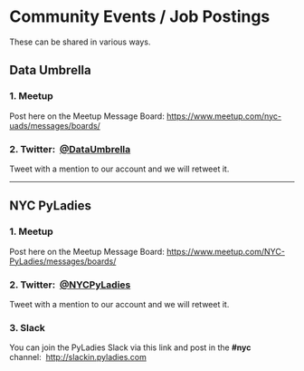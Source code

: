 # Community Events / Job Postings 
These can be shared in various ways.

## Data Umbrella

### 1. Meetup  
Post here on the Meetup Message Board:  https://www.meetup.com/nyc-uads/messages/boards/

### 2. Twitter:  [@DataUmbrella](https://twitter.com/DataUmbrella)  
Tweet with a mention to our account and we will retweet it.

---

## NYC PyLadies

### 1. Meetup 
Post here on the Meetup Message Board: https://www.meetup.com/NYC-PyLadies/messages/boards/

### 2. Twitter:  [@NYCPyLadies](https://twitter.com/NYCPyLadies)
Tweet with a mention to our account and we will retweet it.

### 3. Slack
You can join the PyLadies Slack via this link and post in the **#nyc** channel:  http://slackin.pyladies.com

